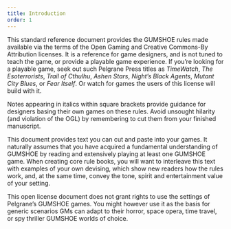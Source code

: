 ```yaml
---
title: Introduction
order: 1
---
```


This standard reference document provides the GUMSHOE rules made available via the terms of the Open Gaming and Creative Commons-By Attribution licenses. It is a reference for game designers, and is not tuned to teach the game, or provide a playable game experience. If you’re looking for a playable game, seek out such Pelgrane Press titles as _TimeWatch_, _The Esoterrorists_, _Trail of Cthulhu_, _Ashen Stars_, _Night’s Black Agents_, _Mutant City Blues_, or _Fear Itself_. Or watch for games the users of this license will build with it.

Notes appearing in italics within square brackets provide guidance for designers basing their own games on these rules. Avoid unsought hilarity (and violation of the OGL) by remembering to cut them from your finished manuscript.

This document provides text you can cut and paste into your games. It naturally assumes that you have acquired a fundamental understanding of GUMSHOE by reading and extensively playing at least one GUMSHOE game. When creating core rule books, you will want to interleave this text with examples of your own devising, which show new readers how the rules work, and, at the same time, convey the tone, spirit and entertainment value of your setting.

This open license document does not grant rights to use the settings of Pelgrane’s GUMSHOE games. You might however use it as the basis for generic scenarios GMs can adapt to their horror, space opera, time travel, or spy thriller GUMSHOE worlds of choice.
